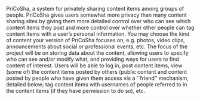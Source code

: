 PriCoSha, a system for privately sharing content items
among groups of people. PriCoSha gives users somewhat more privacy than many content
sharing sites by giving them more detailed control over who can see which content items they
post and more control over whether other people can tag content items with a user’s personal
information. You may choose the kind of content your version of PriCoSha focuses on, e.g.
photos, video clips, announcements about social or professional events, etc. The focus of the
project will be on storing data about the content, allowing users to specify who can see and/or
modify what, and providing ways for users to find content of interest. 
Users will be able to log in, post content items, view (some of) the content items posted by
others (public content and content posted by people who have given them access via a ``friend’’
mechanism, detailed below; tag content items with usernames of people referred to in the
content items (if they have permission to do so), etc. 



